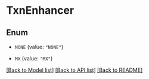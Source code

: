 # TxnEnhancer

## Enum


* `NONE` (value: `"NONE"`)

* `MX` (value: `"MX"`)


[[Back to Model list]](../README.md#documentation-for-models) [[Back to API list]](../README.md#documentation-for-api-endpoints) [[Back to README]](../README.md)


